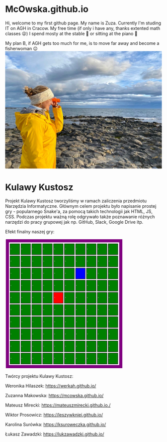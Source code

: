 # McOwska.github.io

Hi, welcome to my first github page. My name is Zuza. Currently I'm studing IT on AGH in Cracow. My free time (if only i have any, thanks extented math classes 😜) I spend mosty at the stable 🏇 or sitting at the piano 🎹


My plan B, if AGH gets too much for me, is to move far away and become a fisherwoman 😉
![photo](260050721_466228285058699_4137174980667159697_n.jpg)

# Kulawy Kustosz
Projekt Kulawy Kustosz tworzyliśmy w ramach zaliczenia przedmiotu Narzędzia Informatyczne. Głównym celem projektu było napisanie prostej gry - popularnego Snake'a, za pomocą takich technologii jak HTML, JS, CSS. Podczas projektu ważną rolę odgrywało także poznawanie różnych narzędzi do pracy grupowej jak np. GitHub, Slack, Google Drive itp.

Efekt finalny naszej gry:

![photo](snake_ss.PNG)

Twórcy projektu Kulawy Kustosz:

Weronika Hilaszek:
https://werkah.github.io/

Zuzanna Makowska:
https://mcowska.github.io/

Mateusz Mirecki:
https://mateuszmirecki.github.io./

Wiktor Prosowicz:
https://leszywkniei.github.io/

Karolina Surówka:
https://ksuroweczka.github.io/

Łukasz Zawadzki:
https://lukzawadzki.github.io/

